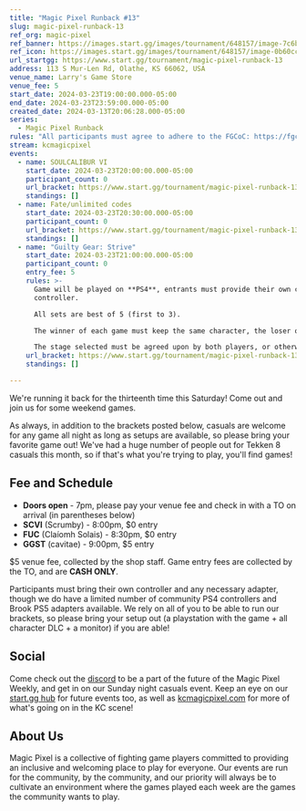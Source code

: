 ```yaml
---
title: "Magic Pixel Runback #13"
slug: magic-pixel-runback-13
ref_org: magic-pixel
ref_banner: https://images.start.gg/images/tournament/648157/image-7c6bb35b947204cdc3a5f9ea85eec443.png?ehk=C%2FScgykeX0v2je2pnLumbGlhIhajng7pwP2WbBdPXMc%3D&ehkOptimized=UbvXURaA8so4s5cqK9fGD1bgbTeIWgu0%2B2JdFiYMavk%3D
ref_icon: https://images.start.gg/images/tournament/648157/image-0b60cc256115680fd62a5668e1482acf.png?ehk=9jAK04utzeDkY7RJX9jEA1yHfVtH14DD3yP5Tlh14mU%3D&ehkOptimized=HX%2F40lkwytugbza%2FopIYNTHOX%2FBdwynRZUe9Ql9HvAg%3D
url_startgg: https://www.start.gg/tournament/magic-pixel-runback-13
address: 113 S Mur-Len Rd, Olathe, KS 66062, USA
venue_name: Larry's Game Store
venue_fee: 5
start_date: 2024-03-23T19:00:00.000-05:00
end_date: 2024-03-23T23:59:00.000-05:00
created_date: 2024-03-13T20:06:28.000-05:00
series:
  - Magic Pixel Runback
rules: "All participants must agree to adhere to the FGCoC: https://fgcoc.com/"
stream: kcmagicpixel
events:
  - name: SOULCALIBUR VI
    start_date: 2024-03-23T20:00:00.000-05:00
    participant_count: 0
    url_bracket: https://www.start.gg/tournament/magic-pixel-runback-13/events/soulcalibur-vi/brackets/1608802/2405524
    standings: []
  - name: Fate/unlimited codes
    start_date: 2024-03-23T20:30:00.000-05:00
    participant_count: 0
    url_bracket: https://www.start.gg/tournament/magic-pixel-runback-13/events/fate-unlimited-codes/brackets/1608807/2405529
    standings: []
  - name: "Guilty Gear: Strive"
    start_date: 2024-03-23T21:00:00.000-05:00
    participant_count: 0
    entry_fee: 5
    rules: >-
      Game will be played on **PS4**, entrants must provide their own compatible
      controller.  

      All sets are best of 5 (first to 3).  

      The winner of each game must keep the same character, the loser of that game may switch characters.  

      The stage selected must be agreed upon by both players, or otherwise selected at random.
    url_bracket: https://www.start.gg/tournament/magic-pixel-runback-13/events/guilty-gear-strive/brackets/1608801/2405523
    standings: []

---
```


We're running it back for the thirteenth time this Saturday! Come out and join us for some weekend games.

As always, in addition to the brackets posted below, casuals are welcome for any game all night as long as setups are available, so please bring your favorite game out! We've had a huge number of people out for Tekken 8 casuals this month, so if that's what you're trying to play, you'll find games!

## Fee and Schedule

- **Doors open** - 7pm, please pay your venue fee and check in with a TO on arrival (in parentheses below)
- **SCVI** (Scrumby) - 8:00pm, $0 entry
- **FUC** (Claíomh Solais) - 8:30pm, $0 entry
- **GGST** (cavitae) - 9:00pm, $5 entry

$5 venue fee, collected by the shop staff. Game entry fees are collected by the TO, and are **CASH ONLY**. 

Participants must bring their own controller and any necessary adapter, though we do have a limited number of community PS4 controllers and Brook PS5 adapters available. We rely on all of you to be able to run our brackets, so please bring your setup out (a playstation with the game + all character DLC + a monitor) if you are able!  

## Social
Come check out the [discord](https://discord.gg/jkmn6CVrrQ) to be a part of the future of the Magic Pixel Weekly, and get in on our Sunday night casuals event. Keep an eye on our [start.gg hub](https://www.start.gg/hub/magic-pixel) for future events too, as well as [kcmagicpixel.com](https://kcmagicpixel.com) for more of what's going on in the KC scene!

## About Us

Magic Pixel is a collective of fighting game players committed to providing an inclusive and welcoming place to play for everyone. Our events are run for the community, by the community, and our priority will always be to cultivate an environment where the games played each week are the games the community wants to play.
  